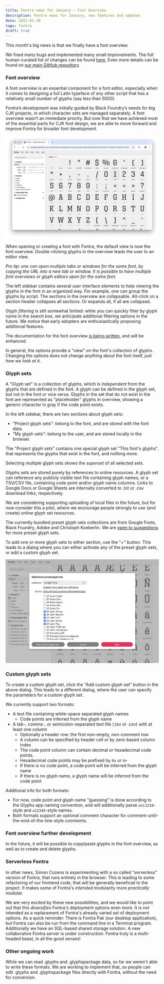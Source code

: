 ```yaml
---
title: Fontra news for January – Font Overview
description: Fontra news for January, new features and updates
date: 2025-01-30
tags: fontra
draft: true
---
```

This month's big news is that we finally have a font overview. 

We fixed many bugs and implemented many small improvements. The full human-curated list of changes can be found [here](https://fontra.xyz/changelog.html), Even more details can be found on [our main GitHub repository](https://github.com/googlefonts/fontra).

### Font overview

A font overview is an essential component for a font editor, especially when it comes to designing a full Latin typeface of any other script that has a relatively small number of glyphs (say less than 5000). 

Fontra’s development was initially guided by Black Foundry’s needs for big CJK projects, in which character sets are managed separately. A font overview wasn’t an immediate priority. But now that we have achieved most of the essential parts for CJK font design, we are able to move forward and improve Fontra for broader font development.

<img src="./font-overview-workspace.png" alt="Screenshot of Fontra's Font Overview">

When opening or creating a font with Fontra, the default view is now the font overview. Double-clicking glyphs in the overview leads the user to an editor view.

*Pro tip: one can open multiple tabs or windows for the same font, by copying the URL into a new tab or window. It is possible to have multiple font overviews or glyph editors open for the same font.*

The left sidebar contains several user interface elements to help viewing the glyphs in the font in an organized way. For example, one can group the glyphs by script. The sections in the overview are collapsable. Alt-click on a section header collapses all sections. Or expands all, if all are collapsed.

Glyph *filtering* is still somewhat limited: while you can quickly filter by glyph name in the search box, we anticipate additional filtering options in the future. We notice that early adopters are enthusiastically proposing additional features.

The documentation for the font overview [is being written](https://docs.fontra.xyz/reference/font-overview/workspace/), and will be enhanced.

In general, the options provide a "view" on the font's collection of glyphs. Changing the options does not change anything about the font itself, just *how we look at it*.

### Glyph sets

A "Glyph set" is a collection of glyphs, which is *independent* from the glyphs that are defined in the font. A glyph can be defined in the glyph set, but not in the font or vice versa. Glyphs in the set that do not exist in the font are represented as "placeholder" glyphs in overview, showing a generic character in gray if the code point exists.

In the left sidebar, there are two sections about glyph sets: 

- "Project glyph sets": belong to the font, and are stored with the font data.  
- "My glyph sets": belong to the user, and are stored locally in the browser.

The "Project glyph sets" contains one special glyph set "This font's glyphs", that represents the glyphs that exist in the font, and nothing more.

Selecting multiple glyph sets shows the *superset* of all selected sets.

Glyphs sets are stored purely by references to online resources. A glyph set can reference any publicly visible text file containing glyph names, or a TSV/CSV file, containing code point and/or glyph name columns. Links to Google Docs or Google Sheets are internally converted to .txt or .csv download links, respectively.

We are considering supporting uploading of local files in the future, but for now consider this a pilot, where we encourage people strongly to use (and create) online glyph set resources.

The currently bundled preset glyph sets collections are from Google Fonts, Black Foundry, Adobe and Christoph Koeberlin. We are [open to suggestions](https://github.com/googlefonts/fontra/discussions/1943) for more preset glyph sets.

To add one or more glyph sets to either section, use the "+" button. This leads to a dialog where you can either activate any of the preset glyph sets, or add a custom glyph set.

<img src="./preset-glyph-sets-dialog.png" alt="Screenshot of the Fontra Add/remove preset glyph sets dialog">

### Custom glyph sets

To create a custom glyph set, click the "Add custom glyph set" button in the above dialog. This leads to a different dialog, where the user can specify the parameters for a custom glyph set.

We currently support two formats:

- A text file containing white-space separated glyph names  
  - Code points are inferred from the glyph name  
- A tab-, comma-, or semicolon-separated text file (.tsv or .csv) with at least one column  
  - Optionally a header row: the first non-empty, non-comment row  
  - A column can be specified by header cell or by zero-based column index  
  - The code point column can contain decimal or hexadecimal code points.  
  - Hexadecimal code points may be prefixed by `0x` or `U+`  
  - If there is no code point, a code point will be inferred from the glyph name  
  - If there is no glyph name, a glyph name will be inferred from the code point

Additional info for both formats:

- For now, code point and glyph name "guessing" is done according to the Glyphs app naming convention, and will additionally parse `uni1234`\-style and `u12345`\-style names.  
- Both formats support an optional comment character for comment-until-the-end-of-the-line-style comments.

### Font overview further development

In the future, it will be possible to copy/paste glyphs in the font overview, as well as to create and delete glyphs.

### Serverless Fontra

In other news, Simon Cozens is experimenting with a so called "serverless" version of Fontra, that runs entirely in the browser. This is leading to some refactoring of our frontend code, that will be generally beneficial to the project. It makes some of Fontra's *intended* modularity more *practically* modular.

We are very excited by these new possibilities, and we would like to point out that this *diversifies* Fontra's deployment options even more. It is not intended as a replacement of Fontra's already varied set of deployment options. As a quick reminder: There is Fontra Pak (our desktop application), but Fontra can also be run from the command line in a Terminal program. Additionally we have an SQL-based shared storage solution. A new collaborative Fontra server is under construction. Fontra truly is a multi-headed beast, in all the good senses\!

### Other ongoing work

While we can read .glyphs and .glyphspackage data, so far we weren't able to write these formats. We are working to implement that, so people can edit .glyphs and .glyphspackage files directly with Fontra, without the need for conversion.
